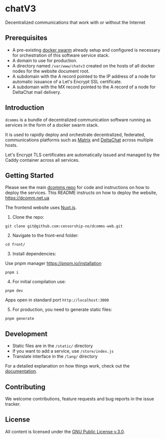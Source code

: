 # chatV3

Decentralized communications that work with or without the Internet 

## Prerequisites
* A pre-existing [docker swarm](https://docs.docker.com/engine/swarm/) already setup and configured is necessary for orchestration of this software service stack.
* A domain to use for production.
* A directory named `/var/www/chatv3` created on the hosts of all docker nodes for the website document root.
* A subdomain with the A record pointed to the IP address of a node for automatic issuance of a Let's Encrypt SSL certificate.
* A subdomain with the MX record pointed to the A record of a node for DeltaChat mail delivery.

## Introduction

`dcomms` is a bundle of decentralized communication software running as services in the form of a docker swarm stack.

It is used to rapidly deploy and orchestrate decentralized, federated, communications platforms such as [Matrix](https://matrix.org/) and [DeltaChat](https://delta.chat) across multiple hosts.

Let's Encrypt TLS certificates are automatically issued and managed by the Caddy container across all services.

## Getting Started

Please see the main [dcomms repo](https://github.com/censorship-no/dcomms) for code and instructions on how to deploy the services. This README instructs on how to deploy the website, https://dcomm.net.ua

The frontend website uses [Nuxt.js](https://nuxtjs.org/).

1. Clone the repo:
```
git clone git@github.com:censorship-no/dcomms-web.git
```

2. Navigate to the front-end folder:
```
cd front/
```

3. Install dependencies:

Use pnpm manager https://pnpm.io/installation

```
pnpm i
```

4. For initial compilation use:
```
pnpm dev
```
Apps open in standard port `http://localhost:3000`

5. For production, you need to generate static files:
```
pnpm generate
```

## Development

- Static files are in the `/static/` directory
- If you want to add a service, use `/store/index.js`
- Translate interface in the `/lang/` directory

For a detailed explanation on how things work, check out the [documentation](https://nuxtjs.org).

## Contributing

We welcome contributions, feature requests and bug reports in the issue tracker.

## License

All content is licensed under the [GNU Public License v.3.0](LICENSE).

